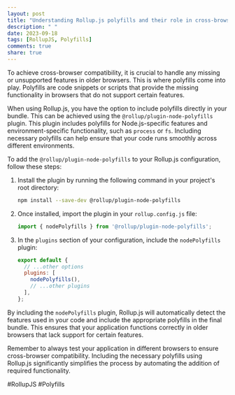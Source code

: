 ```yaml
---
layout: post
title: "Understanding Rollup.js polyfills and their role in cross-browser compatibility"
description: " "
date: 2023-09-18
tags: [RollupJS, Polyfills]
comments: true
share: true
---
```


To achieve cross-browser compatibility, it is crucial to handle any missing or unsupported features in older browsers. This is where polyfills come into play. Polyfills are code snippets or scripts that provide the missing functionality in browsers that do not support certain features.

When using Rollup.js, you have the option to include polyfills directly in your bundle. This can be achieved using the `@rollup/plugin-node-polyfills` plugin. This plugin includes polyfills for Node.js-specific features and environment-specific functionality, such as `process` or `fs`. Including necessary polyfills can help ensure that your code runs smoothly across different environments.

To add the `@rollup/plugin-node-polyfills` to your Rollup.js configuration, follow these steps:

1. Install the plugin by running the following command in your project's root directory:

   ```bash
   npm install --save-dev @rollup/plugin-node-polyfills
   ```

2. Once installed, import the plugin in your `rollup.config.js` file:

   ```javascript
   import { nodePolyfills } from '@rollup/plugin-node-polyfills';
   ```

3. In the `plugins` section of your configuration, include the `nodePolyfills` plugin:

   ```javascript
   export default {
     // ...other options
     plugins: [
       nodePolyfills(),
       // ...other plugins
     ],
   };
   ```

By including the `nodePolyfills` plugin, Rollup.js will automatically detect the features used in your code and include the appropriate polyfills in the final bundle. This ensures that your application functions correctly in older browsers that lack support for certain features.

Remember to always test your application in different browsers to ensure cross-browser compatibility. Including the necessary polyfills using Rollup.js significantly simplifies the process by automating the addition of required functionality.

#RollupJS #Polyfills